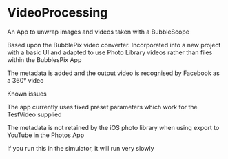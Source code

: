 # VideoProcessing
An App to unwrap images and videos taken with a BubbleScope

Based upon the BubblePix video converter. Incorporated into a new project with a basic UI and adapted to use Photo Library videos rather than files within the BubblesPix App

The metadata is added and the output video is recognised by Facebook as a 360° video



Known issues

The app currently uses fixed preset parameters which work for the TestVideo supplied

The metadata is not retained by the iOS photo library when using export to YouTube in the Photos App

If you run this in the simulator, it will run very slowly
